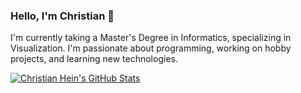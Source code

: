 ### Hello, I'm Christian 👋

I'm currently taking a Master's Degree in Informatics, specializing in Visualization. I'm passionate about programming, working on hobby projects, and learning new technologies.

[![Christian Hein's GitHub Stats](https://github-readme-stats.vercel.app/api?username=chrhein&include_all_commits=true&count_private=true&show_icons=true&hide_border=true&title_color=ffffff&text_color=ffffff&bg_color=20,331033,542054,983264,dd6555,ffaa66&icon_color=ffffff&locale=en&hide_rank=true)](#)
